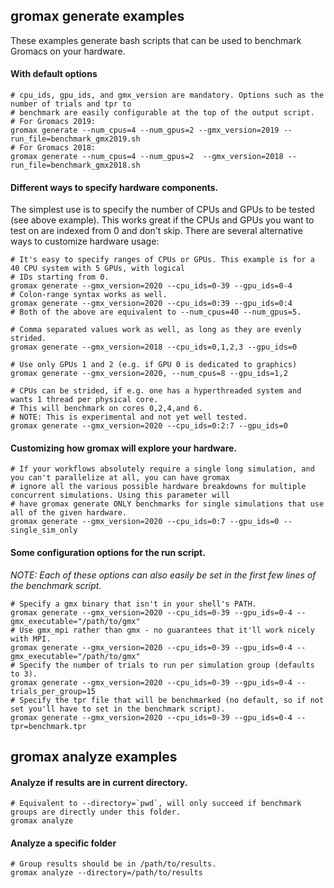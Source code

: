 ## gromax generate examples
These examples generate bash scripts that can be used to benchmark Gromacs on your hardware.
#### With default options
```shell script
# cpu_ids, gpu_ids, and gmx_version are mandatory. Options such as the number of trials and tpr to
# benchmark are easily configurable at the top of the output script.
# For Gromacs 2019: 
gromax generate --num_cpus=4 --num_gpus=2 --gmx_version=2019 --run_file=benchmark_gmx2019.sh
# For Gromacs 2018:
gromax generate --num_cpus=4 --num_gpus=2  --gmx_version=2018 --run_file=benchmark_gmx2018.sh
```

#### Different ways to specify hardware components.
The simplest use is to specify the number of CPUs and GPUs to be tested (see above example). This works great if the 
CPUs and GPUs you want to test on are indexed from 0 and don't skip. There are several alternative ways to customize
hardware usage: 
```shell script
# It's easy to specify ranges of CPUs or GPUs. This example is for a 40 CPU system with 5 GPUs, with logical
# IDs starting from 0.
gromax generate --gmx_version=2020 --cpu_ids=0-39 --gpu_ids=0-4
# Colon-range syntax works as well.
gromax generate --gmx_version=2020 --cpu_ids=0:39 --gpu_ids=0:4
# Both of the above are equivalent to --num_cpus=40 --num_gpus=5.

# Comma separated values work as well, as long as they are evenly strided.
gromax generate --gmx_version=2018 --cpu_ids=0,1,2,3 --gpu_ids=0

# Use only GPUs 1 and 2 (e.g. if GPU 0 is dedicated to graphics)
gromax generate --gmx_version=2020, --num_cpus=8 --gpu_ids=1,2

# CPUs can be strided, if e.g. one has a hyperthreaded system and wants 1 thread per physical core.
# This will benchmark on cores 0,2,4,and 6.
# NOTE: This is experimental and not yet well tested.
gromax generate --gmx_version=2020 --cpu_ids=0:2:7 --gpu_ids=0
```
#### Customizing how gromax will explore your hardware.
```shell script
# If your workflows absolutely require a single long simulation, and you can't parallelize at all, you can have gromax
# ignore all the various possible hardware breakdowns for multiple concurrent simulations. Using this parameter will
# have gromax generate ONLY benchmarks for single simulations that use all of the given hardware.
gromax generate --gmx_version=2020 --cpu_ids=0:7 --gpu_ids=0 --single_sim_only
```

#### Some configuration options for the run script.
*NOTE: Each of these options can also easily be set in the first few lines of the benchmark script.* 
```shell script
# Specify a gmx binary that isn't in your shell's PATH.
gromax generate --gmx_version=2020 --cpu_ids=0-39 --gpu_ids=0-4 --gmx_executable="/path/to/gmx"
# Use gmx_mpi rather than gmx - no guarantees that it'll work nicely with MPI.
gromax generate --gmx_version=2020 --cpu_ids=0-39 --gpu_ids=0-4 --gmx_executable="/path/to/gmx"
# Specify the number of trials to run per simulation group (defaults to 3).
gromax generate --gmx_version=2020 --cpu_ids=0-39 --gpu_ids=0-4 --trials_per_group=15
# Specify the tpr file that will be benchmarked (no default, so if not set you'll have to set in the benchmark script).
gromax generate --gmx_version=2020 --cpu_ids=0-39 --gpu_ids=0-4 --tpr=benchmark.tpr
```

## gromax analyze examples
#### Analyze if results are in current directory.
```shell script
# Equivalent to --directory=`pwd`, will only succeed if benchmark groups are directly under this folder.
gromax analyze
```

#### Analyze a specific folder
```shell script
# Group results should be in /path/to/results.
gromax analyze --directory=/path/to/results
```
